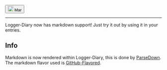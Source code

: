 <button><img src="https://avatars.githubusercontent.com/u/101558380?s=400&u=aa8f776b3e11f02130575d1b46851cca05a0c981&v=4" height="18px" alt="small Mar self-portrait"> Mar</button>
<hr />
Logger-Diary now has markdown support! Just try it out by using it in your entries.

## Info
Markdown is now rendered within Logger-Diary, this is done by [ParseDown](https://parsedown.org/).
The markdown flavor used is [GitHub-Flavored](https://github.github.com/gfm/).